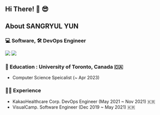 ## Hi There! 👋 😎

</a>

## About SANGRYUL YUN

### 💻 Software, 🛠 DevOps Engineer 
<a href="https://www.linkedin.com/in/sangryulyun/" target="_blank"><img src="https://img.shields.io/badge/LinkedIn-0077B5?style=for-the-badge&logo=linkedin&logoColor=white"/></a>
<a href="mailto:sangryul.yun@gmail.com" target="_blank"><img src="https://img.shields.io/badge/Gmail-D14836?style=for-the-badge&logo=gmail&logoColor=white"/></a>


### 📖 Education : University of Toronto, Canada 🇨🇦
- Computer Science Speicalist (~ Apr 2023)
### 👩‍🌾 Experience
- KakaoHealthcare Corp. DevOps Engineer (May 2021 ~ Nov 2021) 🇰🇷
- VisualCamp. Software Engineer (Dec 2019 ~ May 2021) 🇰🇷
